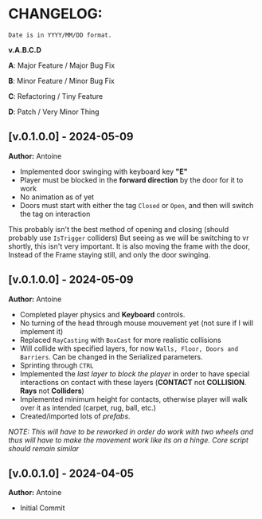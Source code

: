 # CHANGELOG:

``Date is in YYYY/MM/DD format.``

**v.A.B.C.D**

**A**: Major Feature / Major Bug Fix

**B**: Minor Feature / Minor Bug Fix

**C**: Refactoring / Tiny Feature

**D**: Patch / Very Minor Thing

## [v.0.1.0.0] - 2024-05-09

**Author:** Antoine

-   Implemented door swinging with keyboard key **"E"**
-   Player must be blocked in the **forward direction** by the door for it to work
-   No animation as of yet
-   Doors must start with either the tag `Closed` or `Open`, and then will switch the tag on interaction

This probably isn't the best method of opening and closing  (should probably use `IsTrigger` colliders)
But seeing as we will be switching to vr shortly, this isn't very important. It is also moving the frame with the door,
Instead of the Frame staying still, and only the door swinging.


## [v.0.1.0.0] - 2024-05-09

**Author:** Antoine

-   Completed player physics and **Keyboard** controls.
-   No turning of the head through mouse mouvement yet (not sure if I will implement it)
-   Replaced `RayCasting` with `BoxCast` for more realistic collisions
-   Will collide with specified layers, for now `Walls, Floor, Doors and Barriers`. Can be changed in the Serialized parameters.
-   Sprinting through `CTRL`
-   Implemented the *last layer to block the player* in order to have special interactions on contact with these layers (**CONTACT** not **COLLISION**. **Rays** not **Colliders**)
-   Implemented minimum height for contacts, otherwise player will walk over it as intended (carpet, rug, ball, etc.)
-   Created/imported lots of *prefabs*. 

*NOTE: This will have to be reworked in order do work with two wheels and thus will have to make the movement work like its on a hinge. Core script should remain similar*


## [v.0.0.1.0] - 2024-04-05

**Author:** Antoine

-   Initial Commit